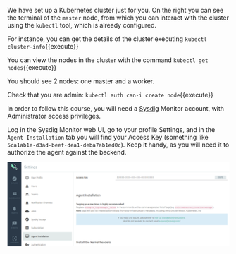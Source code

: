 We have set up a Kubernetes cluster just for you.
On the right you can see the terminal of the `master` node, from which you can interact with the cluster using the `kubectl` tool, which is already configured.

For instance, you can get the details of the cluster executing `kubectl cluster-info`{{execute}}

You can view the nodes in the cluster with the command `kubectl get nodes`{{execute}}

You should see 2 nodes: one master and a worker.

Check that you are admin: `kubectl auth can-i create node`{{execute}}

In order to follow this course, you will need a [Sysdig](http://sysdig.com/) Monitor account, with Administrator access privileges.

Log in the Sysdig Monitor web UI, go to your profile Settings, and in the `Agent Installation` tab you will find your Access Key (something like `5ca1ab1e-d3ad-beef-dea1-deba7ab1ed0c`).  Keep it handy, as you will need it to authorize the agent against the backend.

![Agent key](assets/image01.png)
